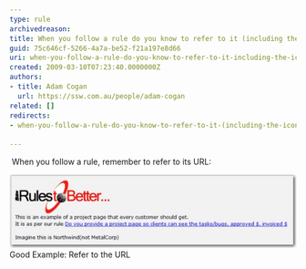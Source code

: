```yaml
---
type: rule
archivedreason: 
title: When you follow a rule do you know to refer to it (including the icon)?
guid: 75c646cf-5266-4a7a-be52-f21a197e8d66
uri: when-you-follow-a-rule-do-you-know-to-refer-to-it-including-the-icon
created: 2009-03-10T07:23:40.0000000Z
authors:
- title: Adam Cogan
  url: https://ssw.com.au/people/adam-cogan
related: []
redirects:
- when-you-follow-a-rule-do-you-know-to-refer-to-it-(including-the-icon)

---
```




  <p>​ When you follow a rule, remember to refer to its URL:<br></p>
<img class="ms-rteCustom-ImageArea" src="RuleReferrence.jpg" alt="RuleReference" />
<span class="ms-rteCustom-FigureGood">Good Example: Refer to the URL</span>

<br><excerpt class='endintro'></excerpt><br>



